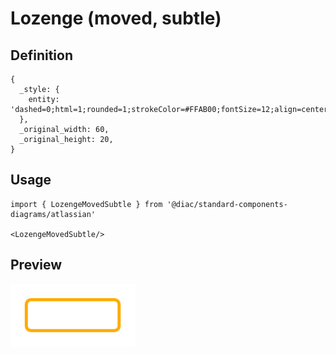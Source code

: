# Lozenge (moved, subtle)

## Definition

```
{
  _style: { 
    entity: 'dashed=0;html=1;rounded=1;strokeColor=#FFAB00;fontSize=12;align=center;fontStyle=1;strokeWidth=2;fontColor=#42526E',
  },
  _original_width: 60,
  _original_height: 20,
}
```

## Usage

```
import { LozengeMovedSubtle } from '@diac/standard-components-diagrams/atlassian'

<LozengeMovedSubtle/>
```

## Preview

<img src="./lozenge-moved-subtle.png" width="200"/>
